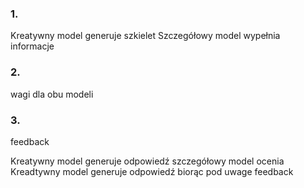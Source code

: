 ### 1.
Kreatywny model generuje szkielet
Szczegółowy model wypełnia informacje

### 2.
wagi dla obu modeli

### 3. 
feedback

Kreatywny model generuje odpowiedź
szczegółowy model ocenia
Kreadtywny model generuje odpowiedź biorąc pod uwage feedback